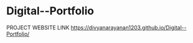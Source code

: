 # Digital--Portfolio
PROJECT WEBSITE LINK
 https://divyanarayanan1203.github.io/Digital--Portfolio/
